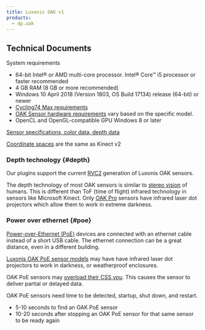 ```yaml
---
title: Luxonis OAK v1
products:
  - dp.oak
---
```


## Technical Documents

System requirements

* 64-bit Intel® or AMD multi-core processor. Intel® Core™ i5 processor or faster recommended
* 4 GB RAM (8 GB or more recommended)
* Windows 10 April 2018 (Version 1803, OS Build 17134) release (64-bit) or newer
* [Cycling74 Max requirements](https://cycling74.com/products/max)
* [OAK Sensor hardware requirements](https://docs.luxonis.com/projects/hardware/en/latest/)
  vary based on the specific model.
* OpenCL and OpenGL-compatible GPU
Windows 8 or later

[Sensor specifications, color data, depth data](https://docs.luxonis.com/projects/hardware/en/latest/)

[Coordinate spaces](kinect-v2.md) are the same as Kinect v2

### Depth technology {#depth}

Our plugins support the current [RVC2](https://docs.luxonis.com/hardware/platform/rvc/rvc2/)
generation of Luxonis OAK sensors.

The depth technology of most OAK sensors is similar to
[stereo vision](https://www.google.com/search?q=depth+through+stereo) of humans.
This is different than ToF (time of flight) infrared technology in sensors like Microsoft Kinect.
Only [OAK Pro](https://docs.luxonis.com/hardware/platform/features/depth/#Depth%20Perception-Active%20Stereo%20Depth)
sensors have infrared laser dot projectors which allow them to work in extreme darkness.

### Power over ethernet {#poe}

[Power-over-Ethernet (PoE)](https://en.wikipedia.org/wiki/Power_over_Ethernet)
devices are connected with an ethernet cable instead of a short USB cable.
The ethernet connection can be a great distance, even in a different building.

[Luxonis OAK PoE sensor models](https://docs.luxonis.com/projects/hardware/en/latest/index.html#poe-designs)
may have have infrared laser dot projectors to work in darkness, or weatherproof enclosures.

OAK PoE sensors may [overload their CSS vpu](https://github.com/luxonis/depthai-core/issues/423).
This causes the sensor to deliver partial or delayed data.

OAK PoE sensors need time to be detected, startup, shut down, and restart.

* 5-10 seconds to find an OAK PoE sensor
* 10-20 seconds after stopping an OAK PoE sensor for that same sensor to be ready again
